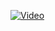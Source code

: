 
[![Video](https://img.youtube.com/vi/Y5jrf6sVvGQueYCOgK99/0.jpg)](https://watch.screencastify.com/v/Y5jrf6sVvGQueYCOgK99)

